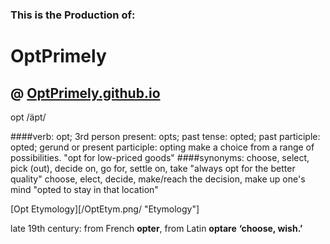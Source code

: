 ### This is the Production of:
# OptPrimely

## @ [OptPrimely.github.io](OptPrimely.github.io)

opt
/äpt/

####verb:
opt; 3rd person present: opts; past tense: opted; past participle: opted; gerund or present participle: opting
make a choice from a range of possibilities.
"opt for low-priced goods"
####synonyms:
choose, select, pick (out), decide on, go for, settle on, take
"always opt for the better quality"
choose, elect, decide, make/reach the decision, make up one's mind
"opted to stay in that location"

[Opt Etymology][/OptEtym.png/ "Etymology"]

late 19th century:
from French **opter**, from Latin **optare** __‘choose, wish.’__
